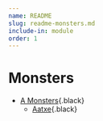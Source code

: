 ```yaml
---
name: README
slug: readme-monsters.md
include-in: module
order: 1
---
```


# Monsters

* [A Monsters](A/readme.md){.black}
    * [Aatxe](A/Aatxe.md){.black}
